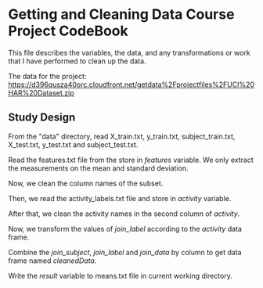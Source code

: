 Getting and Cleaning Data Course Project CodeBook
=================================================
This file describes the variables, the data, and any transformations or work that I have performed to clean up the data.  

The data for the project:  
https://d396qusza40orc.cloudfront.net/getdata%2Fprojectfiles%2FUCI%20HAR%20Dataset.zip  


Study Design
------------
From the "data" directory, read X_train.txt, y_train.txt, subject_train.txt, X_test.txt, y_test.txt and subject_test.txt.

Read the features.txt file from the store in *features* variable. We only extract the measurements on the mean and standard deviation.

Now, we clean the column names of the subset. 

Then, we read the activity_labels.txt file and store in *activity* variable.

After that, we clean the activity names in the second column of *activity*.

Now, we transform the values of *join_label* according to the *activity* data frame.  
 
Combine the *join_subject*, *join_label* and *join_data* by column to get data frame named *cleanedData*.

Write the *result* variable to means.txt file in current working directory. 